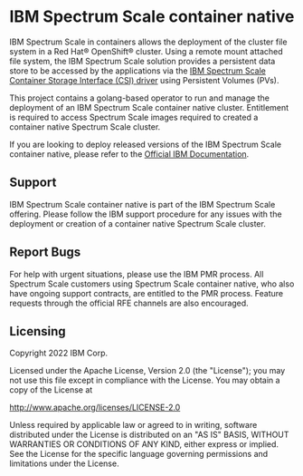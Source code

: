 # IBM Spectrum Scale container native

IBM Spectrum Scale in containers allows the deployment of the cluster file system in a Red Hat® OpenShift® cluster. Using a remote mount attached file system, the IBM Spectrum Scale solution provides a persistent data store to be accessed by the applications via the [IBM Spectrum Scale Container Storage Interface (CSI) driver](https://www.ibm.com/docs/en/spectrum-scale-csi) using Persistent Volumes (PVs).

This project contains a golang-based operator to run and manage the deployment of an IBM Spectrum Scale container native cluster. Entitlement is required to access Spectrum Scale images required to created a container native Spectrum Scale cluster.

If you are looking to deploy released versions of the IBM Spectrum Scale container native, please refer to the [Official IBM Documentation](https://www.ibm.com/docs/en/scalecontainernative).

## Support

IBM Spectrum Scale container native is part of the IBM Spectrum Scale offering. Please follow the IBM support procedure for any issues with the deployment or creation of a container native Spectrum Scale cluster.

## Report Bugs

For help with urgent situations, please use the IBM PMR process. All Spectrum Scale customers using Spectrum Scale container native, who also have ongoing support contracts, are entitled to the PMR process. Feature requests through the official RFE channels are also encouraged.

## Licensing

Copyright 2022 IBM Corp.

Licensed under the Apache License, Version 2.0 (the "License"); you may not use this file except in compliance with the License. You may obtain a copy of the License at

http://www.apache.org/licenses/LICENSE-2.0

Unless required by applicable law or agreed to in writing, software distributed under the License is distributed on an "AS IS" BASIS, WITHOUT WARRANTIES OR CONDITIONS OF ANY KIND, either express or implied. See the License for the specific language governing permissions and limitations under the License.
